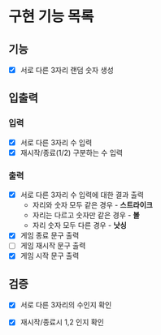 # 구현 기능 목록

## 기능
* [x] 서로 다른 3자리 랜덤 숫자 생성

## 입출력

### 입력
* [x] 서로 다른 3자리 수 입력
* [x] 재시작/종료(1/2) 구분하는 수 입력

### 출력
* [x] 서로 다른 3자리 수 입력에 대한 결과 출력
  * 자리와 숫자 모두 같은 경우 - **스트라이크**
  * 자리는 다르고 숫자만 같은 경우 - **볼**
  * 자리 숫자 모두 다른 경우 - **낫싱**
* [x] 게임 종료 문구 출력
* [ ] 게임 재시작 문구 출력
* [x] 게임 시작 문구 출력

## 검증
* [x] 서로 다른 3자리의 수인지 확인
* [x] 재시작/종료시 1,2 인지 확인

